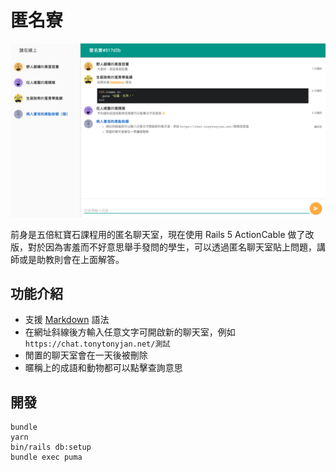 # 匿名寮

![](public/screenshot.png)

前身是五倍紅寶石課程用的匿名聊天室，現在使用 Rails 5 ActionCable 做了改版，對於因為害羞而不好意思舉手發問的學生，可以透過匿名聊天室貼上問題，講師或是助教則會在上面解答。

## 功能介紹

- 支援 [Markdown](http://markdown.tw/) 語法
- 在網址斜線後方輸入任意文字可開啟新的聊天室，例如 `https://chat.tonytonyjan.net/測試`
- 閒置的聊天室會在一天後被刪除
- 暱稱上的成語和動物都可以點擊查詢意思

## 開發

```
bundle
yarn
bin/rails db:setup
bundle exec puma
```
